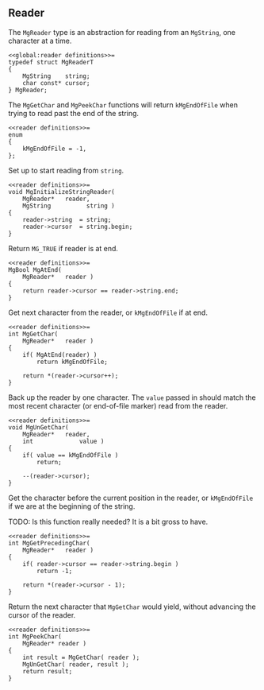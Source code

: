 Reader
------

The `MgReader` type is an abstraction for reading from an `MgString`,
one character at a time.

    <<global:reader definitions>>=
    typedef struct MgReaderT
    {
        MgString    string;
        char const* cursor;
    } MgReader;

The `MgGetChar` and `MgPeekChar` functions will return `kMgEndOfFile` when
trying to read past the end of the string.

    <<reader definitions>>=
    enum
    {
        kMgEndOfFile = -1,
    };

Set up to start reading from `string`.

    <<reader definitions>>=
    void MgInitializeStringReader(
        MgReader*   reader,
        MgString          string )
    {
        reader->string  = string;
        reader->cursor  = string.begin;    
    }


Return `MG_TRUE` if reader is at end.

    <<reader definitions>>=
    MgBool MgAtEnd(
        MgReader*   reader )
    {
        return reader->cursor == reader->string.end;
    }

Get next character from the reader, or `kMgEndOfFile` if at end.

    <<reader definitions>>=
    int MgGetChar(
        MgReader*   reader )
    {
        if( MgAtEnd(reader) )
            return kMgEndOfFile;

        return *(reader->cursor++);
    }

Back up the reader by one character. The `value` passed in should match
the most recent character (or end-of-file marker) read from the reader.

    <<reader definitions>>=
    void MgUnGetChar(
        MgReader*   reader,
        int             value )
    {
        if( value == kMgEndOfFile )
            return;

        --(reader->cursor);
    }

Get the character before the current position in the reader, or
`kMgEndOfFile` if we are at the beginning of the string.

TODO: Is this function really needed? It is a bit gross to have.

    <<reader definitions>>=
    int MgGetPrecedingChar(
        MgReader*   reader )
    {
        if( reader->cursor == reader->string.begin )
            return -1;

        return *(reader->cursor - 1);
    }

Return the next character that `MgGetChar` would yield, without advancing
the cursor of the reader.

    <<reader definitions>>=
    int MgPeekChar(
        MgReader* reader )
    {
        int result = MgGetChar( reader );
        MgUnGetChar( reader, result );
        return result;
    }
